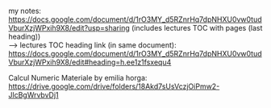 
my notes: https://docs.google.com/document/d/1rO3MY_d5RZnrHq7dpNHXU0vw0tudVburXzjWPxih9X8/edit?usp=sharing (includes lectures TOC with pages (last heading))  
--> lectures TOC heading link (in same document): https://docs.google.com/document/d/1rO3MY_d5RZnrHq7dpNHXU0vw0tudVburXzjWPxih9X8/edit#heading=h.ee1z1fsxequ4  

Calcul Numeric Materiale by emilia horga: https://drive.google.com/drive/folders/18Akd7sUsVczjOiPmw2-JlcBgWrvbvDj1
